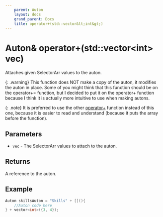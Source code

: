```yaml
---
    parent: Auton
    layout: docs
    grand_parent: Docs
    title: operator+(std::vector&lt;int&gt;)
---
```

# Auton&amp; operator+(std::vector&lt;int&gt; vec)
Attaches given SelectorArr values to the auton.

{: .warning}
This function does NOT make a copy of the auton, it modifies the auton in place. Some of you might think that this function should be on the operator+= function, but I decided to put it on the operator+ function because I think it is actually more intuitive to use when making autons.

{: .note}
It is preferred to use the other [operator+](op_pl_fn.md) function instead of this one, because it is easier to read and understand (because it puts the array before the function).

## Parameters
- `vec` - The SelectorArr values to attach to the auton.

## Returns
A reference to the auton.

## Example
```cpp
Auton skillsAuton = "Skills" + [](){
    //Auton code here
} + vector<int>({3, 4});
```
